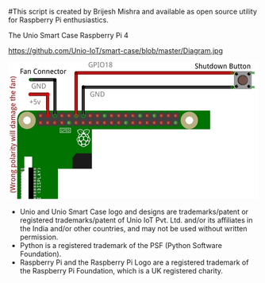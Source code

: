 #This script is created by Brijesh Mishra and available as open source utility for Raspberry Pi enthusiastics.

The Unio Smart Case
Raspberry Pi 4

https://github.com/Unio-IoT/smart-case/blob/master/Diagram.jpg

![Diagram.jpg](Diagram.jpg)

* Unio and Unio Smart Case logo and designs are trademarks/patent or registered trademarks/patent of Unio IoT Pvt. Ltd. and/or its affiliates in the India and/or other countries, and may not be used without written permission.
* Python is a registered trademark of the PSF (Python Software Foundation).
* Raspberry Pi and the Raspberry Pi Logo are a registered trademark of the Raspberry Pi Foundation, which is a UK registered charity.
